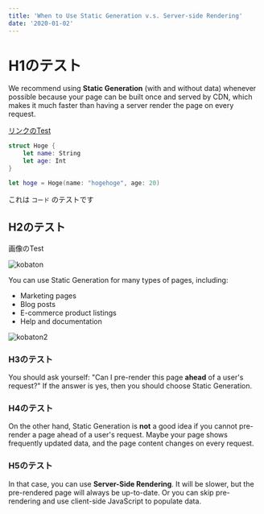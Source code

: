```yaml
---
title: 'When to Use Static Generation v.s. Server-side Rendering'
date: '2020-01-02'
---
```

# H1のテスト
We recommend using **Static Generation** (with and without data) whenever possible because your page can be built once and served by CDN, which makes it much faster than having a server render the page on every request.

[リンクのTest]()

```swift
struct Hoge {
    let name: String
    let age: Int
}

let hoge = Hoge(name: "hogehoge", age: 20)
```

これは `コード` のテストです

## H2のテスト
画像のTest

![kobaton](https://www.pref.saitama.lg.jp/a0301/kobaton/design-life/01/images/1-1-02.png)

You can use Static Generation for many types of pages, including:

- Marketing pages
- Blog posts
- E-commerce product listings
- Help and documentation

![kobaton2](https://www.pref.saitama.lg.jp/a0301/kobaton/design-others/02/images/5-2-32.png)

### H3のテスト
You should ask yourself: "Can I pre-render this page **ahead** of a user's request?" If the answer is yes, then you should choose Static Generation.

### H4のテスト
On the other hand, Static Generation is **not** a good idea if you cannot pre-render a page ahead of a user's request. Maybe your page shows frequently updated data, and the page content changes on every request.

### H5のテスト
In that case, you can use **Server-Side Rendering**. It will be slower, but the pre-rendered page will always be up-to-date. Or you can skip pre-rendering and use client-side JavaScript to populate data.
